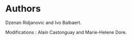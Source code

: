 # Authors

Dzenan Ridjanovic and Ivo Balbaert.

Modifications : Alain Castonguay and Marie-Helene Dore.
